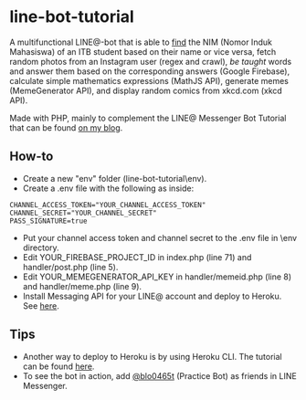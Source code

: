 # line-bot-tutorial

A multifunctional LINE@-bot that is able to [find](https://ashura.id/nim) the NIM (Nomor Induk Mahasiswa) of an ITB student based on their name or vice versa, fetch random photos from an Instagram user (regex and crawl), _be taught_ words and answer them based on the corresponding answers (Google Firebase), calculate simple mathematics expressions (MathJS API), generate memes (MemeGenerator API), and display random comics from xkcd.com (xkcd API).

Made with PHP, mainly to complement the LINE@ Messenger Bot Tutorial that can be found [on my blog](https://blog.ashura.id/category/line/).

## How-to

* Create a new "env" folder (line-bot-tutorial\env).
* Create a .env file with the following as inside:
```
CHANNEL_ACCESS_TOKEN="YOUR_CHANNEL_ACCESS_TOKEN"
CHANNEL_SECRET="YOUR_CHANNEL_SECRET"
PASS_SIGNATURE=true
```
* Put your channel access token and channel secret to the .env file in \env directory.
* Edit YOUR_FIREBASE_PROJECT_ID in index.php (line 71) and handler/post.php (line 5).
* Edit YOUR_MEMEGENERATOR_API_KEY in handler/memeid.php (line 8) and handler/meme.php (line 9).
* Install Messaging API for your LINE@ account and deploy to Heroku. See [here](https://blog.ashura.id/membuat-line-messenger-bot-part-1/).

## Tips

* Another way to deploy to Heroku is by using Heroku CLI. The tutorial can be found [here](https://devcenter.heroku.com/articles/heroku-cli).
* To see the bot in action, add [@blo0465t](http://line.me/ti/p/~@blo0465t) (Practice Bot) as friends in LINE Messenger.
